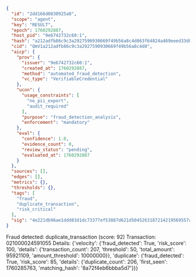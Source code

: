 ```json
{
  "id": "2dd166d0830925a0",
  "scope": "agent",
  "key": "RESULT",
  "epoch": 1760292887,
  "host_pid": "9e6742732c60:1",
  "hash": "a212adfb86c9c3a2927590930669f49b56a8c4d063f64824a469eeed33d81113",
  "cid": "QmV1a212adfb86c9c3a2927590930669f49b56a8c4d0",
  "aicp": {
    "prov": {
      "issuer": "9e6742732c60:1",
      "created_at": 1760292887,
      "method": "automated_fraud_detection",
      "vc_type": "VerifiableCredential"
    },
    "ucon": {
      "usage_constraints": [
        "no_pii_export",
        "audit_required"
      ],
      "purpose": "fraud_detection_analysis",
      "enforcement": "mandatory"
    },
    "eval": {
      "confidence": 1.0,
      "evidence_count": 0,
      "review_status": "pending",
      "evaluated_at": 1760292887
    }
  },
  "sources": [],
  "edges": [],
  "metrics": {},
  "thresholds": {},
  "tags": [
    "fraud",
    "duplicate_transaction",
    "risk_critical"
  ],
  "sig": "4e221db96ae1ddd83d1dc73377ef53887d621d5045263187214219569557a2a5"
}
```

Fraud detected: duplicate_transaction (score: 92)
Transaction: 021000024591055
Details: {'velocity': {'fraud_detected': True, 'risk_score': 100, 'details': {'transaction_count': 207, 'threshold': 50, 'total_amount': 95921109, 'amount_threshold': 10000000}}, 'duplicate': {'fraud_detected': True, 'risk_score': 85, 'details': {'duplicate_count': 206, 'first_seen': 1760285763, 'matching_hash': '8a72f4eb6bbba5d7'}}}